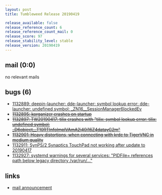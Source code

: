 ```yaml
---
layout: post
title: Tumbleweed Release 20190419

release_available: false
release_reference_count: 6
release_reference_count_mail: 0
release_score: 97
release_stability_level: stable
release_version: 20190419
---
```


## mail (0:0)

no relevant mails

## bugs (6)

<!--more-->

- [1132889: deepin-launcher: dde-launcher: symbol lookup error: dde-launcher: undefined symbol: _ZN16__SessionManager6lockedEv](https://bugzilla.opensuse.org/show_bug.cgi?id=1132889)
- ~~[1132895: korganizer crashes on startup](https://bugzilla.opensuse.org/show_bug.cgi?id=1132895)~~
- ~~[1132897: TW20190417: tilix crashes with "tilix: symbol lookup error: tilix: undefined symbol: _D6object__T10RTInfoImplVAmA2i40i16Z4datayG2m"](https://bugzilla.opensuse.org/show_bug.cgi?id=1132897)~~
- ~~[1132901: Heavy distortions, when connecting with krdc to TigerVNC in medium quality](https://bugzilla.opensuse.org/show_bug.cgi?id=1132901)~~
- [1132911: SynPS/2 Synaptics TouchPad not working after update to 20190417](https://bugzilla.opensuse.org/show_bug.cgi?id=1132911)
- [1132927: systemd warnings for several services: "PIDFile= references path below legacy directory /var/run/..."](https://bugzilla.opensuse.org/show_bug.cgi?id=1132927)



## links

- [mail announcement](https://lists.opensuse.org/opensuse-factory/2019-04/msg00308.html)
